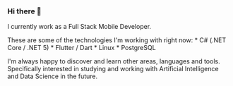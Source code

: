 ### Hi there 👋

I currently work as a Full Stack Mobile Developer.

These are some of the technologies I'm working with right now: * C# (.NET Core / .NET 5)
                                                               * Flutter / Dart
                                                               * Linux
                                                               * PostgreSQL
                                                               
I'm always happy to discover and learn other areas, languages and tools.
Specifically interested in studying and working with Artificial Intelligence and Data Science in the future.
                                                                  


<!--
**pedrobrun/pedrobrun** is a ✨ _special_ ✨ repository because its `README.md` (this file) appears on your GitHub profile.

Here are some ideas to get you started:

- 🔭 I’m currently working on ...
- 🌱 I’m currently learning ...
- 👯 I’m looking to collaborate on ...
- 🤔 I’m looking for help with ...
- 💬 Ask me about ...
- 📫 How to reach me: ...
- 😄 Pronouns: ...
- ⚡ Fun fact: ...
-->
